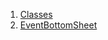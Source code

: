 1.  [Classes](widgets_add_members_bottom_sheet/#classes)
2.  [EventBottomSheet](widgets_add_members_bottom_sheet/EventBottomSheet-class.html)
